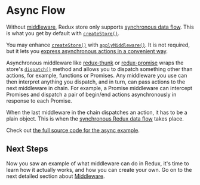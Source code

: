 # Async Flow

Without [middleware](Middleware.md), Redux store only supports [synchronous data flow](../basics/DataFlow.md). This is what you get by default with [`createStore()`](../api/createStore.md).

You may enhance [`createStore()`](../api/createStore.md) with [`applyMiddleware()`](../api/applyMiddleware.md). It is not required, but it lets you [express asynchronous actions in a convenient way](AsyncActions.md).

Asynchronous middleware like [redux-thunk](https://github.com/gaearon/redux-thunk) or [redux-promise](https://github.com/acdlite/redux-promise) wraps the store's [`dispatch()`](../api/Store.md#dispatch) method and allows you to dispatch something other than actions, for example, functions or Promises. Any middleware you use can then interpret anything you dispatch, and in turn, can pass actions to the next middleware in chain. For example, a Promise middleware can intercept Promises and dispatch a pair of begin/end actions asynchronously in response to each Promise.

When the last middleware in the chain dispatches an action, it has to be a plain object. This is when the [synchronous Redux data flow](../basics/DataFlow.md) takes place.

Check out [the full source code for the async example](ExampleRedditAPI.md).

## Next Steps

Now you saw an example of what middleware can do in Redux, it's time to learn how it actually works, and how you can create your own. Go on to the next detailed section about [Middleware](Middleware.md). 
